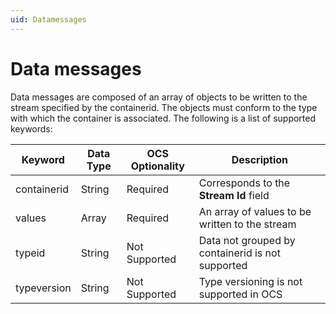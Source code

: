 ```yaml
---
uid: Datamessages
---
```


# Data messages

Data messages are composed of an array of objects to be written to the
stream specified by the containerid. The objects must conform to the
type with which the container is associated. The following is a list of
supported keywords:

| Keyword | Data Type | OCS Optionality | Description |
| ------- | --------- | --------------- | ----------- |
| containerid | String | Required | Corresponds to the **Stream Id** field |
| values | Array | Required | An array of values to be written to the stream |
| typeid | String | Not Supported | Data not grouped by containerid is not supported |
| typeversion | String | Not Supported | Type versioning is not supported in OCS |

